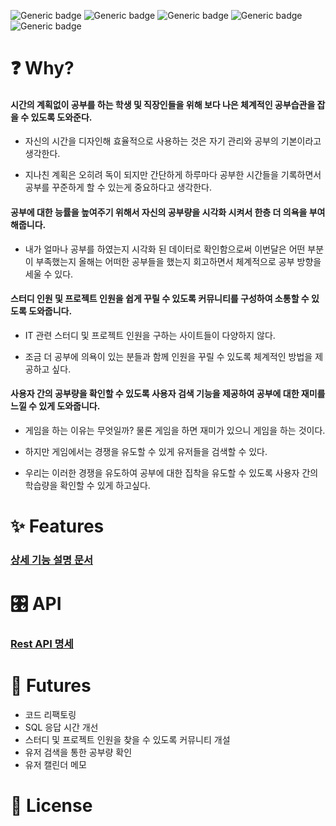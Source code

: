 ![Generic badge](https://img.shields.io/badge/version-1.0.0-green.svg) 
![Generic badge](https://img.shields.io/badge/gradle-7.4.1-blue)
![Generic badge](https://img.shields.io/badge/JDK-11-blue)
![Generic badge](https://img.shields.io/badge/MySQL-8.0.28-blue)
![Generic badge](https://img.shields.io/badge/Spring%20Boot-8.0.28-blue)



# ❓ Why?


#### 시간의 계획없이 공부를 하는 학생 및 직장인들을 위해 보다 나은 체계적인 공부습관을 잡을 수 있도록 도와준다.


- 자신의 시간을 디자인해 효율적으로 사용하는 것은 자기 관리와 공부의 기본이라고 생각한다. 

- 지나친 계획은 오히려 독이 되지만 간단하게 하루마다 공부한 시간들을 기록하면서 공부를 꾸준하게 할 수 있는게 중요하다고 생각한다.


#### 공부에 대한 능률을 높여주기 위해서 자신의 공부량을 시각화 시켜서 한층 더 의욕을 부여해줍니다.


- 내가 얼마나 공부를 하였는지 시각화 된 데이터로 확인함으로써 이번달은 어떤 부분이 부족했는지 올해는 어떠한 공부들을 했는지 회고하면서 체계적으로 공부 방향을 세울 수 있다.

#### 스터디 인원 및 프로젝트 인원을 쉽게 꾸릴 수 있도록 커뮤니티를 구성하여 소통할 수 있도록 도와줍니다.

- IT 관련 스터디 및 프로젝트 인원을 구하는 사이트들이 다양하지 않다.

- 조금 더 공부에 의욕이 있는 분들과 함께 인원을 꾸릴 수 있도록 체계적인 방법을 제공하고 싶다.


#### 사용자 간의 공부량을 확인할 수 있도록 사용자 검색 기능을 제공하여 공부에 대한 재미를 느낄 수 있게 도와줍니다.


- 게임을 하는 이유는 무엇일까? 물론 게임을 하면 재미가 있으니 게임을 하는 것이다.

- 하지만 게임에서는 경쟁을 유도할 수 있게 유저들을 검색할 수 있다.

- 우리는 이러한 경쟁을 유도하여 공부에 대한 집착을 유도할 수 있도록 사용자 간의 학습량을 확인할 수 있게 하고싶다.


# ✨ Features


### [상세 기능 설명 문서](https://fluff-editor-6d2.notion.site/2b917b7643f44a2cb899d7804cacda48)

# 🎛️ API

### [Rest API 명세](https://fluff-editor-6d2.notion.site/Rest-API-5acfb740662d460fbaee4b6f80209ff1)

# 🤹 Futures

- 코드 리팩토링
- SQL 응답 시간 개선
- 스터디 및 프로젝트 인원을 찾을 수 있도록 커뮤니티 개설
- 유저 검색을 통한 공부량 확인
- 유저 캘린더 메모 


# 📄 License

